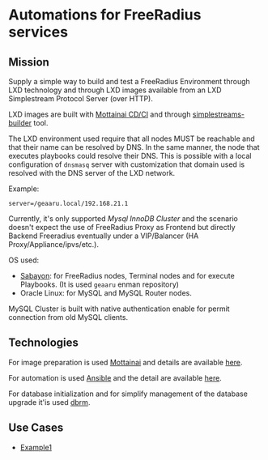 # Automations for FreeRadius services

## Mission

Supply a simple way to build and test a FreeRadius Environment through LXD technology
and through LXD images available from an LXD Simplestream Protocol Server (over HTTP).

LXD images are built with [Mottainai CD/CI](https://mottainaici.github.io/docs/) and
through [simplestreams-builder](https://github.com/MottainaiCI/simplestreams-builder) tool.

The LXD environment used require that all nodes MUST be reachable and that their name
can be resolved by DNS. In the same manner, the node that executes playbooks could
resolve their DNS. This is possible with a local configuration of `dnsmasq` server
with customization that domain used is resolved with the DNS server of the LXD network.

Example:

```
server=/geaaru.local/192.168.21.1
```

Currently, it's only supported *Mysql InnoDB Cluster* and the scenario doesn't expect
the use of FreeRadius Proxy as Frontend but directly Backend Freeradius eventually
under a VIP/Balancer (HA Proxy/Appliance/ipvs/etc.).

OS used:
  - [Sabayon](https://www.sabayon.org/): for FreeRadius nodes, Terminal nodes
    and for execute Playbooks. (It is used `geaaru` enman repository)
  - Oracle Linux: for MySQL and MySQL Router nodes.

MySQL Cluster is built with native authentication enable for permit connection from
old MySQL clients.

## Technologies

For image preparation is used [Mottainai](https://mottainaici.github.io/docs/) and details
are available [here](https://github.com/geaaru/freeradius-tasks/tree/master/mottainai/images).

For automation is used [Ansible](https://www.ansible.com/) and the detail are available
[here](https://github.com/geaaru/freeradius-tasks/tree/master/ansible).

For database initialization and for simplify management of the database upgrade it'is used
[dbrm](https://github.com/geaaru/database-release-manager).

## Use Cases

 * [Example1](https://github.com/geaaru/freeradius-tasks/tree/master/freeradius-config1)
